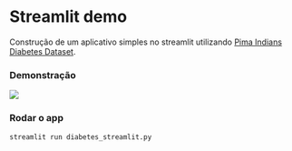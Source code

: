 # Streamlit demo

Construção de um aplicativo simples no streamlit utilizando [Pima Indians Diabetes Dataset](https://www.kaggle.com/uciml/pima-indians-diabetes-database).


### Demonstração
![](https://media.giphy.com/media/Sv2bqj5GdeNy3rwLo4/giphy.gif)


### Rodar o app
```
streamlit run diabetes_streamlit.py
```
